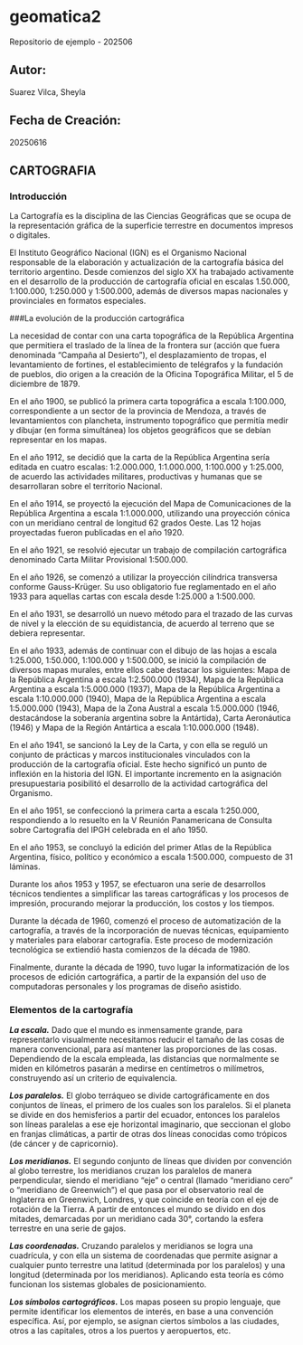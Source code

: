 # geomatica2
Repositorio de ejemplo - 202506

## Autor:
Suarez Vilca, Sheyla

## Fecha de Creación:
20250616

## CARTOGRAFIA

### Introducción

La Cartografía es la disciplina de las Ciencias Geográficas que se ocupa de la representación gráfica de la superficie terrestre en documentos impresos o digitales.

El Instituto Geográfico Nacional (IGN) es el Organismo Nacional responsable de la elaboración y actualización de la cartografía básica del territorio argentino. Desde comienzos del siglo XX ha trabajado activamente en el desarrollo de la producción de cartografía oficial en escalas 1.50.000, 1:100.000, 1:250.000 y 1:500.000, además de diversos mapas nacionales y provinciales en formatos especiales.

###La evolución de la producción cartográfica 

La necesidad de contar con una carta topográfica de la República Argentina que permitiera el traslado de la línea de la frontera sur (acción que fuera denominada “Campaña al Desierto”), el desplazamiento de tropas, el levantamiento de fortines, el establecimiento de telégrafos y la fundación de pueblos, dio origen a la creación de la Oficina Topográfica Militar, el 5 de diciembre de 1879.

En el año 1900, se publicó la primera carta topográfica a escala 1:100.000, correspondiente a un sector de la provincia de Mendoza, a través de levantamientos con plancheta, instrumento topográfico que permitía medir y dibujar (en forma simultánea) los objetos geográficos que se debían representar en los mapas.

En el año 1912, se decidió que la carta de la República Argentina sería editada en cuatro escalas: 1:2.000.000, 1:1.000.000, 1:100.000 y 1:25.000, de acuerdo las actividades militares, productivas y humanas que se desarrollaran sobre el territorio Nacional.

En el año 1914, se proyectó la ejecución del Mapa de Comunicaciones de la República Argentina a escala 1:1.000.000, utilizando una proyección cónica con un meridiano central de longitud 62 grados Oeste. Las 12 hojas proyectadas fueron publicadas en el año 1920.

En el año 1921, se resolvió ejecutar un trabajo de compilación cartográfica denominado Carta Militar Provisional 1:500.000.

En el año 1926, se comenzó a utilizar la proyección cilíndrica transversa conforme Gauss-Krüger. Su uso obligatorio fue reglamentado en el año 1933 para aquellas cartas con escala desde 1:25.000 a 1:500.000.

En el año 1931, se desarrolló un nuevo método para el trazado de las curvas de nivel y la elección de su equidistancia, de acuerdo al terreno que se debiera representar.

En el año 1933, además de continuar con el dibujo de las hojas a escala 1:25.000, 1:50.000, 1:100.000 y 1:500.000, se inició la compilación de diversos mapas murales, entre ellos cabe destacar los siguientes: Mapa de la República Argentina a escala 1:2.500.000 (1934), Mapa de la República Argentina a escala 1:5.000.000 (1937), Mapa de la República Argentina a escala 1:10.000.000 (1940), Mapa de la República Argentina a escala 1:5.000.000 (1943), Mapa de la Zona Austral a escala 1:5.000.000 (1946, destacándose la soberanía argentina sobre la Antártida), Carta Aeronáutica (1946) y Mapa de la Región Antártica a escala 1:10.000.000 (1948).

En el año 1941, se sancionó la Ley de la Carta, y con ella se reguló un conjunto de prácticas y marcos institucionales vinculados con la producción de la cartografía oficial. Este hecho significó un punto de inflexión en la historia del IGN. El importante incremento en la asignación presupuestaria posibilitó el desarrollo de la actividad cartográfica del Organismo.

En el año 1951, se confeccionó la primera carta a escala 1:250.000, respondiendo a lo resuelto en la V Reunión Panamericana de Consulta sobre Cartografía del IPGH celebrada en el año 1950.

En el año 1953, se concluyó la edición del primer Atlas de la República Argentina, físico, político y económico a escala 1:500.000, compuesto de 31 láminas.

Durante los años 1953 y 1957, se efectuaron una serie de desarrollos técnicos tendientes a simplificar las tareas cartográficas y los procesos de impresión, procurando mejorar la producción, los costos y los tiempos.

Durante la década de 1960, comenzó el proceso de automatización de la cartografía, a través de la incorporación de nuevas técnicas, equipamiento y materiales para elaborar cartografía. Este proceso de modernización tecnológica se extiendió hasta comienzos de la década de 1980.

Finalmente, durante la década de 1990, tuvo lugar la informatización de los procesos de edición cartográfica, a partir de la expansión del uso de computadoras personales y los programas de diseño asistido.

### Elementos de la cartografía

***La escala.*** Dado que el mundo es inmensamente grande, para representarlo visualmente necesitamos reducir el tamaño de las cosas de manera convencional, para así mantener las proporciones de las cosas. Dependiendo de la escala empleada, las distancias que normalmente se miden en kilómetros pasarán a medirse en centímetros o milímetros, construyendo así un criterio de equivalencia.

***Los paralelos.*** El globo terráqueo se divide cartográficamente en dos conjuntos de líneas, el primero de los cuales son los paralelos. Si el planeta se divide en dos hemisferios a partir del ecuador, entonces los paralelos son líneas paralelas a ese eje horizontal imaginario, que seccionan el globo en franjas climáticas, a partir de otras dos líneas conocidas como trópicos (de cáncer y de capricornio).

***Los meridianos.*** El segundo conjunto de líneas que dividen por convención al globo terrestre, los meridianos cruzan los paralelos de manera perpendicular, siendo el meridiano “eje” o central (llamado “meridiano cero” o “meridiano de Greenwich”) el que pasa por el observatorio real de Inglaterra en Greenwich, Londres, y que coincide en teoría con el eje de rotación de la Tierra. A partir de entonces el mundo se divido en dos mitades, demarcadas por un meridiano cada 30°, cortando la esfera terrestre en una serie de gajos.

***Las coordenadas.*** Cruzando paralelos y meridianos se logra una cuadrícula, y con ella un sistema de coordenadas que permite asignar a cualquier punto terrestre una latitud (determinada por los paralelos) y una longitud (determinada por los meridianos). Aplicando esta teoría es cómo funcionan los sistemas globales de posicionamiento.

***Los símbolos cartográficos.*** Los mapas poseen su propio lenguaje, que permite identificar los elementos de interés, en base a una convención específica. Así, por ejemplo, se asignan ciertos símbolos a las ciudades, otros a las capitales, otros a los puertos y aeropuertos, etc.
